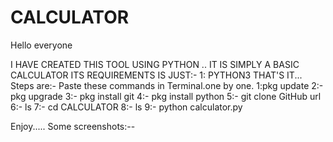 # CALCULATOR


Hello everyone


I HAVE CREATED THIS TOOL USING PYTHON ..
IT IS SIMPLY A BASIC CALCULATOR 
ITS REQUIREMENTS IS JUST:-
1: PYTHON3 THAT'S IT...
Steps are:- 
Paste these commands in Terminal.one by one.
1:pkg update 
2:- pkg upgrade
3:- pkg install git
4:- pkg install python
5:- git clone GitHub url
6:- ls
7:- cd CALCULATOR
8:- ls
9:- python calculator.py



Enjoy.....
Some screenshots:--


